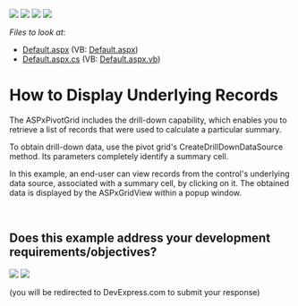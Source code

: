 <!-- default badges list -->
![](https://img.shields.io/endpoint?url=https://codecentral.devexpress.com/api/v1/VersionRange/128577401/13.1.8%2B)
[![](https://img.shields.io/badge/Open_in_DevExpress_Support_Center-FF7200?style=flat-square&logo=DevExpress&logoColor=white)](https://supportcenter.devexpress.com/ticket/details/E1873)
[![](https://img.shields.io/badge/📖_How_to_use_DevExpress_Examples-e9f6fc?style=flat-square)](https://docs.devexpress.com/GeneralInformation/403183)
[![](https://img.shields.io/badge/💬_Leave_Feedback-feecdd?style=flat-square)](#does-this-example-address-your-development-requirementsobjectives)
<!-- default badges end -->
<!-- default file list -->
*Files to look at*:

* [Default.aspx](./CS/ASPxPivotGrid_DisplayUnderlyingRecords/Default.aspx) (VB: [Default.aspx](./VB/ASPxPivotGrid_DisplayUnderlyingRecords/Default.aspx))
* [Default.aspx.cs](./CS/ASPxPivotGrid_DisplayUnderlyingRecords/Default.aspx.cs) (VB: [Default.aspx.vb](./VB/ASPxPivotGrid_DisplayUnderlyingRecords/Default.aspx.vb))
<!-- default file list end -->
# How to Display Underlying Records


<p>The ASPxPivotGrid includes the drill-down capability, which enables you to retrieve a list of records that were used to calculate a particular summary. </p><p>To obtain drill-down data, use the pivot grid's CreateDrillDownDataSource method. Its parameters completely identify a summary cell. </p><p>In this example, an end-user can view records from the control's underlying data source, associated with a summary cell, by clicking on it. The obtained data is displayed by the ASPxGridView within a popup window.</p>

<br/>


<!-- feedback -->
## Does this example address your development requirements/objectives?

[<img src="https://www.devexpress.com/support/examples/i/yes-button.svg"/>](https://www.devexpress.com/support/examples/survey.xml?utm_source=github&utm_campaign=web-forms-pivot-grid-obtain-underlying-data&~~~was_helpful=yes) [<img src="https://www.devexpress.com/support/examples/i/no-button.svg"/>](https://www.devexpress.com/support/examples/survey.xml?utm_source=github&utm_campaign=web-forms-pivot-grid-obtain-underlying-data&~~~was_helpful=no)

(you will be redirected to DevExpress.com to submit your response)
<!-- feedback end -->

